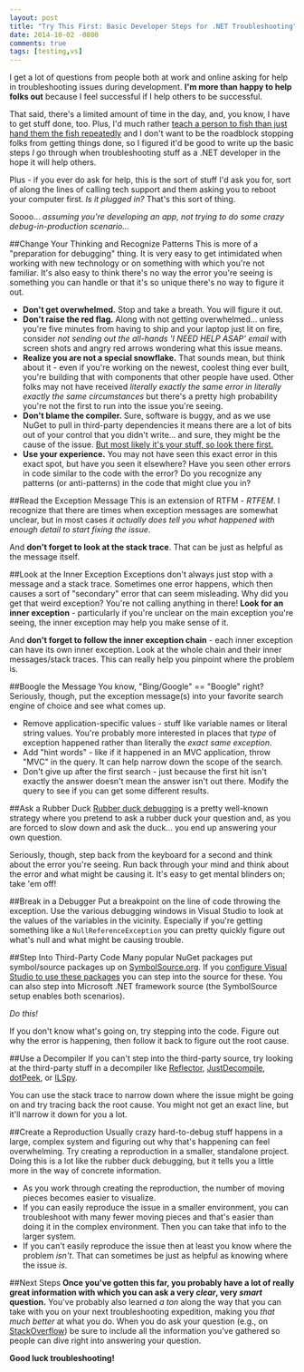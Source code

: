 ```yaml
---
layout: post
title: "Try This First: Basic Developer Steps for .NET Troubleshooting"
date: 2014-10-02 -0800
comments: true
tags: [testing,vs]
---
```

I get a lot of questions from people both at work and online asking for help in troubleshooting issues during development. **I'm more than happy to help folks out** because I feel successful if I help others to be successful.

That said, there's a limited amount of time in the day, and, you know, I have to get stuff done, too. Plus, I'd much rather [teach a person to fish than just hand them the fish repeatedly](http://www.phrases.org.uk/meanings/give-a-man-a-fish.html) and I don't want to be the roadblock stopping folks from getting things done, so I figured it'd be good to write up the basic steps *I* go through when troubleshooting stuff as a .NET developer in the hope it will help others.

Plus - if you ever do ask for help, this is the sort of stuff I'd ask you for, sort of along the lines of calling tech support and them asking you to reboot your computer first. *Is it plugged in?* That's this sort of thing.

Soooo... *assuming you're developing an app, not trying to do some crazy debug-in-production scenario...*

##Change Your Thinking and Recognize Patterns
This is more of a "preparation for debugging" thing. It is very easy to get intimidated when working with new technology or on something with which you're not familiar. It's also easy to think there's no way the error you're seeing is something you can handle or that it's so unique there's no way to figure it out.

- **Don't get overwhelmed.** Stop and take a breath. You will figure it out.
- **Don't raise the red flag.** Along with not getting overwhelmed... unless you're five minutes from having to ship and your laptop just lit on fire, consider *not sending out the all-hands 'I NEED HELP ASAP' email* with screen shots and angry red arrows wondering what this issue means.
- **Realize you are not a special snowflake.** That sounds mean, but think about it - even if you're working on the newest, coolest thing ever built, you're building that with components that other people have used. Other folks may not have received *literally exactly the same error in literally exactly the same circumstances* but there's a pretty high probability you're not the first to run into the issue you're seeing.
- **Don't blame the compiler.** Sure, software is buggy, and as we use NuGet to pull in third-party dependencies it means there are a lot of bits out of your control that you didn't write... and sure, they might be the cause of the issue. [But most likely it's your stuff, so look there first.](http://blog.codinghorror.com/the-first-rule-of-programming-its-always-your-fault/)
- **Use your experience.** You may not have seen this exact error in this exact spot, but have you seen it elsewhere? Have you seen other errors in code similar to the code with the error? Do you recognize any patterns (or anti-patterns) in the code that might clue you in?

##Read the Exception Message
This is an extension of RTFM - *RTFEM*. I recognize that there are times when exception messages are somewhat unclear, but in most cases *it actually does tell you what happened with enough detail to start fixing the issue*.

And **don't forget to look at the stack trace**. That can be just as helpful as the message itself.

##Look at the Inner Exception
Exceptions don't always just stop with a message and a stack trace. Sometimes one error happens, which then causes a sort of "secondary" error that can seem misleading. Why did you get that weird exception? You're not calling anything in there! **Look for an inner exception** - particularly if you're unclear on the main exception you're seeing, the inner exception may help you make sense of it.

And **don't forget to follow the inner exception chain** - each inner exception can have its own inner exception. Look at the whole chain and their inner messages/stack traces. This can really help you pinpoint where the problem is.

##Boogle the Message
You know, "Bing/Google" == "Boogle" right? Seriously, though, put the exception message(s) into your favorite search engine of choice and see what comes up.

- Remove application-specific values - stuff like variable names or literal string values. You're probably more interested in places that *type* of exception happened rather than literally the *exact same exception*.
- Add "hint words" - like if it happened in an MVC application, throw "MVC" in the query. It can help narrow down the scope of the search.
- Don't give up after the first search - just because the first hit isn't exactly the answer doesn't mean the answer isn't out there. Modify the query to see if you can get some different results.

##Ask a Rubber Duck
[Rubber duck debugging](http://en.wikipedia.org/wiki/Rubber_duck_debugging) is a pretty well-known strategy where you pretend to ask a rubber duck your question and, as you are forced to slow down and ask the duck... you end up answering your own question.

Seriously, though, step back from the keyboard for a second and think about the error you're seeing. Run back through your mind and think about the error and what might be causing it. It's easy to get mental blinders on; take 'em off!

##Break in a Debugger
Put a breakpoint on the line of code throwing the exception. Use the various debugging windows in Visual Studio to look at the values of the variables in the vicinity. Especially if you're getting something like a `NullReferenceException` you can pretty quickly figure out what's null and what might be causing trouble.

##Step Into Third-Party Code
Many popular NuGet packages put symbol/source packages up on [SymbolSource.org](http://www.symbolsource.org). If you [configure Visual Studio to use these packages](http://www.symbolsource.org/Public/Home/VisualStudio) you can step into the source for these. You can also step into Microsoft .NET framework source (the SymbolSource setup enables both scenarios).

*Do this!*

If you don't know what's going on, try stepping into the code. Figure out why the error is happening, then follow it back to figure out the root cause.

##Use a Decompiler
If you can't step into the third-party source, try looking at the third-party stuff in a decompiler like [Reflector](http://www.red-gate.com/products/dotnet-development/reflector/), [JustDecompile](http://www.telerik.com/products/decompiler.aspx), [dotPeek](http://www.jetbrains.com/decompiler/), or [ILSpy](http://ilspy.net/).

You can use the stack trace to narrow down where the issue might be going on and try tracing back the root cause. You might not get an exact line, but it'll narrow it down for you a lot.

##Create a Reproduction
Usually crazy hard-to-debug stuff happens in a large, complex system and figuring out why that's happening can feel overwhelming. Try creating a reproduction in a smaller, standalone project. Doing this is a lot like the rubber duck debugging, but it tells you a little more in the way of concrete information.

- As you work through creating the reproduction, the number of moving pieces becomes easier to visualize.
- If you can easily reproduce the issue in a smaller environment, you can troubleshoot with many fewer moving pieces and that's easier than doing it in the complex environment. Then you can take that info to the larger system.
- If you can't easily reproduce the issue then at least you know where the problem *isn't*. That can sometimes be just as helpful as knowing where the issue *is*.

##Next Steps
**Once you've gotten this far, you probably have a lot of really great information with which you can ask a very *clear*, very *smart* question.** You've probably also learned *a ton* along the way that you can take with you on your next troubleshooting expedition, making you *that much better* at what you do. When you do ask your question (e.g., on [StackOverflow](http://stackoverflow.com)) be sure to include all the information you've gathered so people can dive right into answering your question.

**Good luck troubleshooting!**
